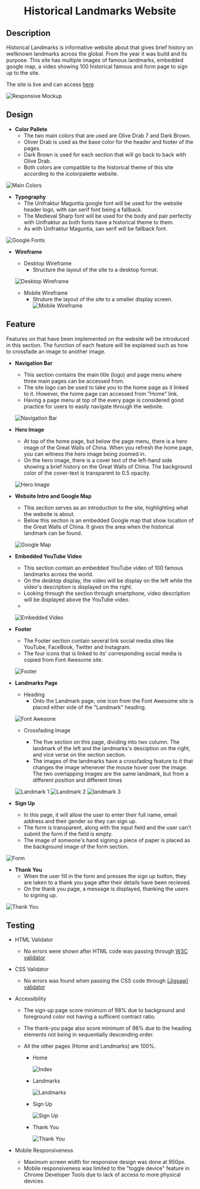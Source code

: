 <h1 align="center">Historical Landmarks Website</h1>

## Description

Historical Landmarks is informative website about that gives brief history on wellknown landmarks across the global. From the year it was build and its purpose. This site has multiple images of famous landmarks, embedded google map, a video showing 100 historical famous and form page to sign up to the site. 

The site is live and can access [here](https://krandon1986.github.io/project-1-htlm-css/index.html) 

![Responsive Mockup](assets/screenshots/amiresponsive.png)

## Design

- __Color Pallete__
    - The two main colors that are used are Olive Drab 7 and Dark Brown.
    - Oliver Drab is used as the base color for the header and footer of the pages.
    - Dark Brown is used for each section that will go back to back with Olive Drab.
    - Both colors are compatible to the historical theme of this site according to the icolorpalette website.

![Main Colors](assets/screenshots/color-pallete.png)

- __Typography__
    - The Unifraktur Maguntia google font will be used for the website header logo, with san serif font being a fallback.
    - The Medieval Sharp font will be used for the body and pair perfectly with Unifraktur as both fonts have a historical theme to them.
    - As with Unifraktur Maguntia, san serif will be fallback font. 


![Google Fonts](assets/screenshots/google-fonts.png)

- __Wireframe__
    - Desktop Wireframe
        - Structure the layout of the site to a desktop format.

    ![Desktop Wireframe](assets/screenshots/desktop-wireframe.png)
    
    - Mobile Wireframe
        - Struture the layout of the site to a smaller display screen.
    ![Mobile Wireframe](assets/screenshots/mobile-wireframe%20(1).png) 

## Feature
Features on that have been implemented on the website will be introduced in this section. The function of each feature will be explained such as how to crossfade an image to another image. 

- __Navigation Bar__ 

    - This section contains the main title (logo) and page menu where three main pages can be accessed from.
    - The site logo can be used to take you to the home page as it linked to it. However, the home page can accessed from "Home" link.
    - Having a page menu at top of the every page is considered good practice for users to easily navigate through the website. 
    
     ![Navigation Bar](assets/screenshots/navigation-bar.png)

- __Hero Image__ 

    - At top of the home page, but below the page menu, there is a hero image of the Great Walls of China. When you refresh the home page, you can witness the hero image being zoomed in.
    - On the hero image, there is a cover text of the left-hand side showing a brief history on the Great Walls of China. The background color of the cover-text is transparent to 0.5 opacity. 

    ![Hero Image](assets/screenshots/hero-image.png) 


- __Website Intro and Google Map__

    - This section serves as an introduction to the site, highlighting what the website is about.
    - Below this section is an embedded Google map that show location of the Great Walls of China. It gives the area when the historical landmark can be found. 

    ![Google Map](assets/screenshots/google-map.png)

- __Embedded YouTube Video__ 
    
    - This section contain an embedded YouTube video of 100 famous landmarks across the world.
    - On the desktop display, the video will be display on the left while the video's description is displayed on the right.
    - Looking through the section through smartphone, video description will be displayed above the YouTube video. 
    - 

    ![Embedded Video](assets/screenshots/video-embed.png)

- __Footer__

    - The Footer section contain several link social media sites like YouTube, FaceBook, Twitter and Instagram.
    - The four icons that is linked to its' corresponding social media is copied from Font Awesome site.

    ![Footer](assets/screenshots/footer.png)

- __Landmarks Page__

    -  Heading
        - Onto the Landmark page, one icon from the Font Awesome site is placed either side of the "Landmark" heading. 
    
    ![Font Awesone](assets/screenshots/font-awesone.jpg)

    - Crossfading Image
       
        - The five section on this page, dividing into two column. The landmark of the left and the landmarks's desciption on the right, and vice verse on the section section.
        - The images of the landmarks have a crossfading feature to it that changes the image whenever the mouse hover over the image. The two overlapping images are the same landmark, but from a different position and different times 

    ![Landmark 1](assets/screenshots/landmarks-a.png)
    ![Landmark 2](assets/screenshots/landmarks-b.png)
    ![landmark 3](assets/screenshots/landmarks-c.png)

- __Sign Up__
   
    - In this page, it will allow the user to enter their full name, email address and their gender so they can sign up. 
    - The form is transparent, along with the input field and the user can't submit the form if the field is empty.
    - The image of someone's hand signing a piece of paper is placed as the background image of the form section.  

![Form](assets/screenshots/form.png)

- __Thank You__
    - When the user fill in the form and presses the sign up button, they are taken to a thank you page after their details have been recieved. 
    - On the thank you page, a message is displayed, thanking the users to signing up. 

![Thank You](assets/screenshots/thank-you.png)

## Testing

- HTML Validator
    - No errors were shown after HTML code was passing through [W3C validator](https://validator.w3.org/nu/?showsource=yes&doc=https%3A%2F%2Fkrandon1986.github.io%2Fproject-1-htlm-css%2Findex.html)

- CSS Validator
    - No errors was found when passing the CSS code through [(Jigsaw) validator](https://jigsaw.w3.org/css-validator/validator?uri=https%3A%2F%2Fkrandon1986.github.io%2Fproject-1-htlm-css%2F&profile=css3svg&usermedium=all&warning=1&vextwarning=&lang=en)

- Accessibility
    - The sign-up page score minimum of 98% due to background and foreground color not having a sufficent contract ratio. 
    - The thank-you page also score minimum of 98% due to the heading elements not being in sequentially descending order. 
    - All the other pages (Home and Landmarks) are 100%. 

        - Home



            ![Index](assets/screenshots/index-lighthouse.png)

        - Landmarks


            ![Landmarks](assets/screenshots/landmarks-lighthouse.png)

        - Sign Up


            ![Sign Up](assets/screenshots/sign-up-lighthouse.png)

        - Thank You



            ![Thank You](assets/screenshots/thank-you-lighthouse.png)

- Mobile Responsiveness
  - Maximum screen width for responsive design was done at 950px.   
  - Mobile responsiveness was limited to the "toggle device" feature in Chrome Developer Tools due to lack of access to more physical devices.

  







 